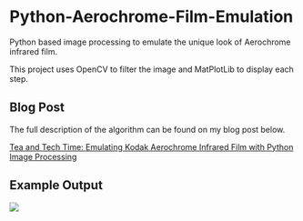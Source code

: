 # Python-Aerochrome-Film-Emulation
Python based image processing to emulate the unique look of Aerochrome infrared film.

This project uses OpenCV to filter the image and MatPlotLib to display each step.

## Blog Post

The full description of the algorithm can be found on my blog post below.

[Tea and Tech Time: Emulating Kodak Aerochrome Infrared Film with Python Image Processing](https://teaandtechtime.com/emulating-kodak-aerochrome-infrared-film-with-python-image-processing/)

## Example Output

![](aerochrome_emulation.png)
